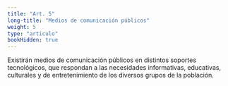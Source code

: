 ```yaml
---
title: "Art. 5"
long-title: "Medios de comunicación públicos"
weight: 5
type: "articulo"
bookHidden: true
---
```

Existirán medios de comunicación públicos en distintos soportes tecnológicos, que respondan a las necesidades informativas, educativas, culturales y de entretenimiento de los diversos grupos de la población.
